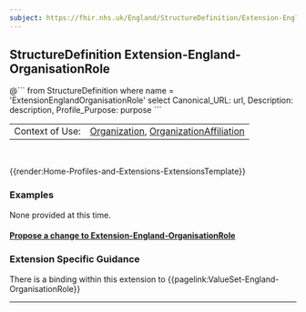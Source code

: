 ```yaml
---
subject: https://fhir.nhs.uk/England/StructureDefinition/Extension-England-OrganisationRole
---
```


## StructureDefinition Extension-England-OrganisationRole

<div id="transpose">
@```
from
	StructureDefinition
where
	name = 'ExtensionEnglandOrganisationRole'
select
	Canonical_URL: url,
	Description: description,
	Profile_Purpose: purpose
```
</div>

<table id="addToTranspose">
<tr><td>Context of Use: </td>
<td><a href='https://simplifier.net/guide/UK-Core-Implementation-Guide-STU3-Sequence/Home/ProfilesandExtensions/Profile-UKCore-Organization' target="_blank">Organization</a>, <a href='https://simplifier.net/guide/UKCoreImplementationGuideAssetsinDevelopment/Home/ProfilesandExtensions/Profile-UKCore-OrganizationAffiliation' target="_blank">OrganizationAffiliation</a></td>
</tr>
</table>
<br>

{{render:Home-Profiles-and-Extensions-ExtensionsTemplate}}

<div id="Examples" class="tabcontent">
  <h3>Examples</h3>
  None provided at this time.
</div>

<div id="Feedback" class="tabcontent">
<h4><a href='https://simplifier.net/NHS-England-Implementation-Guide/Extension-England-OrganisationRole/~issues?level=File' target="_blank">Propose a change to Extension-England-OrganisationRole</a></h4>
</div>

<h3>Extension Specific Guidance</h3>
There is a binding within this extension to {{pagelink:ValueSet-England-OrganisationRole}}

---
    